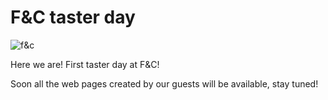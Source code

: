 # F&C taster day


![f&c](https://pbs.twimg.com/media/B4K1FxEIgAAI9m3.jpg:large)

Here we are! First taster day at F&C!

Soon all the web pages created by our guests will be available, stay tuned!